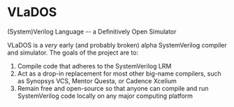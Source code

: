 # VLaDOS
(System)Verilog Language -- a Definitively Open Simulator

VLaDOS is a *very* early (and probably broken) alpha SystemVerilog compiler and 
simulator. The goals of the project are to:
1. Compile code that adheres to the SystemVerilog LRM
2. Act as a drop-in replacement for most other big-name compilers, such as 
   Synopsys VCS, Mentor Questa, or Cadence Xcelium
3. Remain free and open-source so that anyone can compile and run SystemVerilog 
   code locally on any major computing platform
